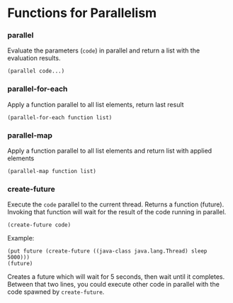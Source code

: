 # Functions for Parallelism

### parallel
Evaluate the parameters (`code`) in parallel and return a list with the evaluation results.
```
(parallel code...)
```

### parallel-for-each
Apply a function parallel to all list elements, return last result
```
(parallel-for-each function list)
```

### parallel-map
Apply a function parallel to all list elements and return list with applied elements
```
(parallel-map function list)
```

### create-future
Execute the `code` parallel to the current thread. Returns a function (future). Invoking that
function will wait for the result of the code running in parallel. 
```
(create-future code)
```
Example:
```
(put future (create-future ((java-class java.lang.Thread) sleep 5000)))
(future)
```
Creates a future which will wait for 5 seconds, then wait until it completes. Between that
two lines, you could execute other code in parallel with the code spawned by `create-future`.
